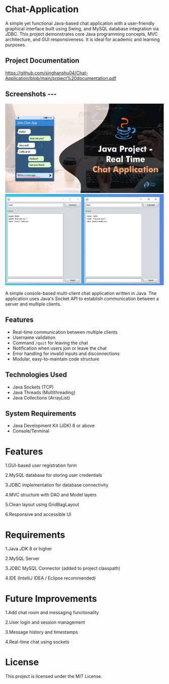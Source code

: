 # Chat-Application

A simple yet functional Java-based chat application with a user-friendly graphical interface built using Swing, and MySQL database integration via JDBC. This project demonstrates core Java programming concepts, MVC architecture, and GUI responsiveness. It is ideal for academic and learning purposes.

## Project Documentation
https://github.com/singhanshu04/Chat-Application/blob/main/project%20documentation.pdf

##  Screenshots ---
![screenshot](https://github.com/singhanshu04/Chat-Application/blob/main/ProjectStructure/model/images/Picture2.jpg?raw=true)
![screenshot](https://github.com/singhanshu04/Chat-Application/blob/main/ProjectStructure/model/images/Picture1.jpg?raw=true)

A simple console-based multi-client chat application written in Java. The application uses Java's Socket API to establish communication between a server and multiple clients.

## Features

- Real-time communication between multiple clients
- Username validation
- Command `/quit` for leaving the chat
- Notification when users join or leave the chat
- Error handling for invalid inputs and disconnections
- Modular, easy-to-maintain code structure

## Technologies Used

- Java Sockets (TCP)
- Java Threads (Multithreading)
- Java Collections (ArrayList)

## System Requirements

- Java Development Kit (JDK) 8 or above
- Console/Terminal


# Features
1.GUI-based user registration form

2.MySQL database for storing user credentials

3.JDBC implementation for database connectivity

4.MVC structure with DAO and Model layers

5.Clean layout using GridBagLayout

6.Responsive and accessible UI

# Requirements
1.Java JDK 8 or higher

2.MySQL Server

3.JDBC MySQL Connector (added to project classpath)

4.IDE (IntelliJ IDEA / Eclipse recommended)

# Future Improvements
1.Add chat room and messaging functionality

2.User login and session management

3.Message history and timestamps

4.Real-time chat using sockets

# License
This project is licensed under the MIT License.


